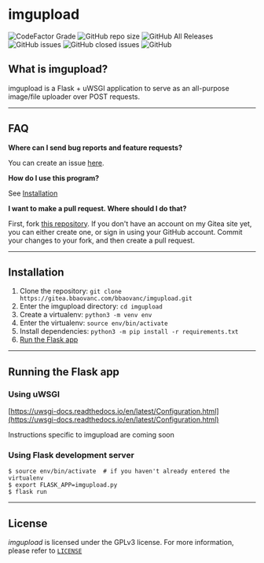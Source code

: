 # imgupload

![CodeFactor Grade](https://img.shields.io/codefactor/grade/github/BBaoVanC/imgupload/master?color=purple)
![GitHub repo size](https://img.shields.io/github/repo-size/bbaovanc/imgupload?color=purple)
![GitHub All Releases](https://img.shields.io/github/downloads/bbaovanc/imgupload/total?color=purple)
![GitHub issues](https://img.shields.io/github/issues/bbaovanc/imgupload?color=purple)
![GitHub closed issues](https://img.shields.io/github/issues-closed/bbaovanc/imgupload?color=purple)
![GitHub](https://img.shields.io/github/license/bbaovanc/imgupload?color=purple)

## What is imgupload?

imgupload is a Flask + uWSGI application to serve as an all-purpose image/file uploader over POST requests.

---

## FAQ

**Where can I send bug reports and feature requests?**

You can create an issue [here](https://gitea.bbaovanc.com/bbaovanc/imgupload/issues).

**How do I use this program?**

See [Installation](#installation)

**I want to make a pull request. Where should I do that?**

First, fork [this repository](https://gitea.bbaovanc.com/bbaovanc/imgupload). If you don't have an account on my Gitea site yet, you can either create one, or sign in using your GitHub account. Commit your changes to your fork, and then create a pull request.

---

## Installation

1. Clone the repository: `git clone https://gitea.bbaovanc.com/bbaovanc/imgupload.git`
2. Enter the imgupload directory: `cd imgupload`
3. Create a virtualenv: `python3 -m venv env`
4. Enter the virtualenv: `source env/bin/activate`
5. Install dependencies: `python3 -m pip install -r requirements.txt`
6. [Run the Flask app](#running-the-flask-App)

---

## Running the Flask app

### Using uWSGI

[https://uwsgi-docs.readthedocs.io/en/latest/Configuration.html](https://uwsgi-docs.readthedocs.io/en/latest/Configuration.html)

Instructions specific to imgupload are coming soon

### Using Flask development server

```shell
$ source env/bin/activate  # if you haven't already entered the virtualenv
$ export FLASK_APP=imgupload.py
$ flask run
```

---

## License

_imgupload_ is licensed under the GPLv3 license. For more information, please refer to [`LICENSE`](https://gitea.bbaovanc.com/bbaovanc/imgupload/src/branch/master/LICENSE)
